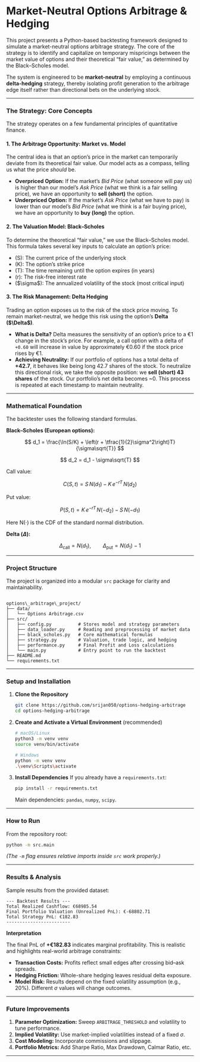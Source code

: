 # Market-Neutral Options Arbitrage & Hedging

This project presents a Python-based backtesting framework designed to simulate a market-neutral options arbitrage strategy. The core of the strategy is to identify and capitalize on temporary mispricings between the market value of options and their theoretical “fair value,” as determined by the Black–Scholes model.

The system is engineered to be **market-neutral** by employing a continuous **delta-hedging** strategy, thereby isolating profit generation to the arbitrage edge itself rather than directional bets on the underlying stock.

---

### The Strategy: Core Concepts

The strategy operates on a few fundamental principles of quantitative finance.

#### 1. The Arbitrage Opportunity: Market vs. Model
The central idea is that an option’s price in the market can temporarily deviate from its theoretical fair value. Our model acts as a compass, telling us what the price *should* be.

- **Overpriced Option:** If the market’s *Bid Price* (what someone will pay us) is higher than our model’s *Ask Price* (what we think is a fair selling price), we have an opportunity to **sell (short)** the option.
- **Underpriced Option:** If the market’s *Ask Price* (what we have to pay) is lower than our model’s *Bid Price* (what we think is a fair buying price), we have an opportunity to **buy (long)** the option.

#### 2. The Valuation Model: Black–Scholes
To determine the theoretical “fair value,” we use the Black–Scholes model. This formula takes several key inputs to calculate an option’s price:

- \(S\): The current price of the underlying stock  
- \(K\): The option’s strike price  
- \(T\): The time remaining until the option expires (in years)  
- \(r\): The risk-free interest rate  
- \($\sigma\$): The annualized volatility of the stock (most critical input)

#### 3. The Risk Management: Delta Hedging
Trading an option exposes us to the risk of the stock price moving. To remain market-neutral, we hedge this risk using the option’s **Delta (\$\Delta\$)**.

- **What is Delta?** Delta measures the sensitivity of an option’s price to a €1 change in the stock’s price. For example, a call option with a delta of `+0.60` will increase in value by approximately €0.60 if the stock price rises by €1.  
- **Achieving Neutrality:** If our portfolio of options has a total delta of **+42.7**, it behaves like being long 42.7 shares of the stock. To neutralize this directional risk, we take the opposite position: we **sell (short) 43 shares** of the stock. Our portfolio’s net delta becomes ~0. This process is repeated at each timestamp to maintain neutrality.

---

### Mathematical Foundation

The backtester uses the following standard formulas.

**Black–Scholes (European options):**

$$
d_1 = \frac{\ln(S/K) + \left(r + \tfrac{1}{2}\sigma^2\right)T}{\sigma\sqrt{T}}
$$

$$
d_2 = d_1 - \sigma\sqrt{T}
$$

Call value:

$$
C(S,t) = S\,N(d_1) - K\,e^{-rT}\,N(d_2)
$$

Put value:

$$
P(S,t) = K\,e^{-rT}\,N(-d_2) - S\,N(-d_1)
$$

Here N($\cdot$) is the CDF of the standard normal distribution.

**Delta \($\Delta$\):**

$$
\Delta_{\text{call}} = N(d_1), \qquad
\Delta_{\text{put}}  = N(d_1) - 1
$$

---

### Project Structure

The project is organized into a modular `src` package for clarity and maintainability.

```

options\_arbitrage\_project/
├── data/
│   └── Options Arbitrage.csv
├── src/
│   ├── config.py          # Stores model and strategy parameters
│   ├── data_loader.py     # Reading and preprocessing of market data
│   ├── black_scholes.py   # Core mathematical formulas
│   ├── strategy.py        # Valuation, trade logic, and hedging
│   ├── performance.py     # Final Profit and Loss calculations
│   └── main.py            # Entry point to run the backtest
├── README.md
└── requirements.txt

```

---

### Setup and Installation

1. **Clone the Repository**
   ```bash
   git clone https://github.com/srijan050/options-hedging-arbitrage
   cd options-hedging-arbitrage
   ```

2. **Create and Activate a Virtual Environment** (recommended)

   ```bash
   # macOS/Linux
   python3 -m venv venv
   source venv/bin/activate

   # Windows
   python -m venv venv
   .\venv\Scripts\activate
   ```

3. **Install Dependencies**
   If you already have a `requirements.txt`:

   ```bash
   pip install -r requirements.txt
   ```

   Main dependencies: `pandas`, `numpy`, `scipy`.

---

### How to Run

From the repository root:

```bash
python -m src.main
```

*(The `-m` flag ensures relative imports inside `src` work properly.)*

---

### Results & Analysis

Sample results from the provided dataset:

```
--- Backtest Results ---
Total Realized Cashflow: €68985.54
Final Portfolio Valuation (Unrealized PnL): €-68802.71
Total Strategy PnL: €182.83
------------------------
```

**Interpretation**

The final PnL of **+€182.83** indicates marginal profitability. This is realistic and highlights real-world arbitrage constraints:

* **Transaction Costs:** Profits reflect small edges after crossing bid–ask spreads.
* **Hedging Friction:** Whole-share hedging leaves residual delta exposure.
* **Model Risk:** Results depend on the fixed volatility assumption (e.g., 20%). Different $\sigma$ values will change outcomes.

---

### Future Improvements

1. **Parameter Optimization:** Sweep `ARBITRAGE_THRESHOLD` and volatility to tune performance.
2. **Implied Volatility:** Use market-implied volatilities instead of a fixed $\sigma$.
3. **Cost Modeling:** Incorporate commissions and slippage.
4. **Portfolio Metrics:** Add Sharpe Ratio, Max Drawdown, Calmar Ratio, etc.

---

